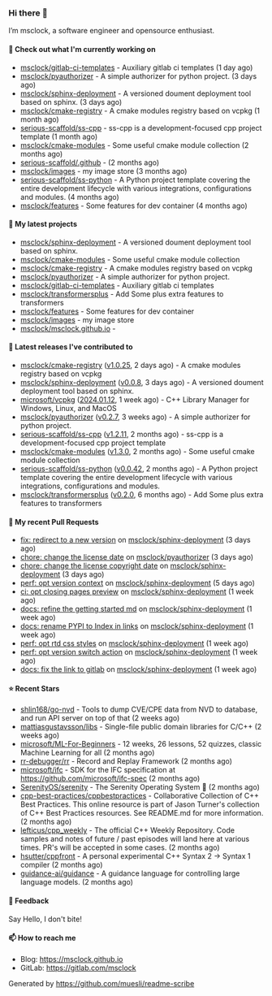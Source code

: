 ### Hi there 👋

I’m msclock, a software engineer and opensource enthusiast.

#### 👷 Check out what I'm currently working on

- [msclock/gitlab-ci-templates](https://github.com/msclock/gitlab-ci-templates) - Auxiliary gitlab ci templates (1 day ago)
- [msclock/pyauthorizer](https://github.com/msclock/pyauthorizer) - A simple authorizer for python project. (3 days ago)
- [msclock/sphinx-deployment](https://github.com/msclock/sphinx-deployment) - A versioned doument deployment tool based on sphinx. (3 days ago)
- [msclock/cmake-registry](https://github.com/msclock/cmake-registry) - A cmake modules registry based on vcpkg (1 month ago)
- [serious-scaffold/ss-cpp](https://github.com/serious-scaffold/ss-cpp) - ss-cpp is a development-focused cpp project template (1 month ago)
- [msclock/cmake-modules](https://github.com/msclock/cmake-modules) - Some useful cmake module collection (2 months ago)
- [serious-scaffold/.github](https://github.com/serious-scaffold/.github) -  (2 months ago)
- [msclock/images](https://github.com/msclock/images) - my image store (3 months ago)
- [serious-scaffold/ss-python](https://github.com/serious-scaffold/ss-python) - A Python project template covering the entire development lifecycle with various integrations, configurations and modules. (4 months ago)
- [msclock/features](https://github.com/msclock/features) - Some features for dev container (4 months ago)

#### 🌱 My latest projects

- [msclock/sphinx-deployment](https://github.com/msclock/sphinx-deployment) - A versioned doument deployment tool based on sphinx.
- [msclock/cmake-modules](https://github.com/msclock/cmake-modules) - Some useful cmake module collection
- [msclock/cmake-registry](https://github.com/msclock/cmake-registry) - A cmake modules registry based on vcpkg
- [msclock/pyauthorizer](https://github.com/msclock/pyauthorizer) - A simple authorizer for python project.
- [msclock/gitlab-ci-templates](https://github.com/msclock/gitlab-ci-templates) - Auxiliary gitlab ci templates
- [msclock/transformersplus](https://github.com/msclock/transformersplus) - Add Some plus extra features to transformers
- [msclock/features](https://github.com/msclock/features) - Some features for dev container
- [msclock/images](https://github.com/msclock/images) - my image store
- [msclock/msclock.github.io](https://github.com/msclock/msclock.github.io) - 

#### 🔭 Latest releases I've contributed to

- [msclock/cmake-registry](https://github.com/msclock/cmake-registry) ([v1.0.25](https://github.com/msclock/cmake-registry/releases/tag/v1.0.25), 2 days ago) - A cmake modules registry based on vcpkg
- [msclock/sphinx-deployment](https://github.com/msclock/sphinx-deployment) ([v0.0.8](https://github.com/msclock/sphinx-deployment/releases/tag/v0.0.8), 3 days ago) - A versioned doument deployment tool based on sphinx.
- [microsoft/vcpkg](https://github.com/microsoft/vcpkg) ([2024.01.12](https://github.com/microsoft/vcpkg/releases/tag/2024.01.12), 1 week ago) - C&#43;&#43; Library Manager for Windows, Linux, and MacOS
- [msclock/pyauthorizer](https://github.com/msclock/pyauthorizer) ([v0.2.7](https://github.com/msclock/pyauthorizer/releases/tag/v0.2.7), 3 weeks ago) - A simple authorizer for python project.
- [serious-scaffold/ss-cpp](https://github.com/serious-scaffold/ss-cpp) ([v1.2.11](https://github.com/serious-scaffold/ss-cpp/releases/tag/v1.2.11), 2 months ago) - ss-cpp is a development-focused cpp project template
- [msclock/cmake-modules](https://github.com/msclock/cmake-modules) ([v1.3.0](https://github.com/msclock/cmake-modules/releases/tag/v1.3.0), 2 months ago) - Some useful cmake module collection
- [serious-scaffold/ss-python](https://github.com/serious-scaffold/ss-python) ([v0.0.42](https://github.com/serious-scaffold/ss-python/releases/tag/v0.0.42), 2 months ago) - A Python project template covering the entire development lifecycle with various integrations, configurations and modules.
- [msclock/transformersplus](https://github.com/msclock/transformersplus) ([v0.2.0](https://github.com/msclock/transformersplus/releases/tag/v0.2.0), 6 months ago) - Add Some plus extra features to transformers

#### 🔨 My recent Pull Requests

- [fix: redirect to a new version](https://github.com/msclock/sphinx-deployment/pull/31) on [msclock/sphinx-deployment](https://github.com/msclock/sphinx-deployment) (3 days ago)
- [chore: change the license date](https://github.com/msclock/pyauthorizer/pull/17) on [msclock/pyauthorizer](https://github.com/msclock/pyauthorizer) (3 days ago)
- [chore: change the license copyright date](https://github.com/msclock/sphinx-deployment/pull/29) on [msclock/sphinx-deployment](https://github.com/msclock/sphinx-deployment) (3 days ago)
- [perf: opt version context](https://github.com/msclock/sphinx-deployment/pull/27) on [msclock/sphinx-deployment](https://github.com/msclock/sphinx-deployment) (5 days ago)
- [ci: opt closing pages preview](https://github.com/msclock/sphinx-deployment/pull/25) on [msclock/sphinx-deployment](https://github.com/msclock/sphinx-deployment) (1 week ago)
- [docs: refine the getting started md](https://github.com/msclock/sphinx-deployment/pull/23) on [msclock/sphinx-deployment](https://github.com/msclock/sphinx-deployment) (1 week ago)
- [docs: rename PYPI to Index in links](https://github.com/msclock/sphinx-deployment/pull/21) on [msclock/sphinx-deployment](https://github.com/msclock/sphinx-deployment) (1 week ago)
- [perf: opt rtd css styles](https://github.com/msclock/sphinx-deployment/pull/18) on [msclock/sphinx-deployment](https://github.com/msclock/sphinx-deployment) (1 week ago)
- [perf: opt version switch action](https://github.com/msclock/sphinx-deployment/pull/16) on [msclock/sphinx-deployment](https://github.com/msclock/sphinx-deployment) (1 week ago)
- [docs: fix the link to gitlab](https://github.com/msclock/sphinx-deployment/pull/14) on [msclock/sphinx-deployment](https://github.com/msclock/sphinx-deployment) (1 week ago)

#### ⭐ Recent Stars

- [shlin168/go-nvd](https://github.com/shlin168/go-nvd) - Tools to dump CVE/CPE data from NVD to database, and run API server on top of that (2 weeks ago)
- [mattiasgustavsson/libs](https://github.com/mattiasgustavsson/libs) - Single-file public domain libraries for C/C&#43;&#43; (2 weeks ago)
- [microsoft/ML-For-Beginners](https://github.com/microsoft/ML-For-Beginners) - 12 weeks, 26 lessons, 52 quizzes, classic Machine Learning for all (2 months ago)
- [rr-debugger/rr](https://github.com/rr-debugger/rr) - Record and Replay Framework (2 months ago)
- [microsoft/ifc](https://github.com/microsoft/ifc) - SDK for the IFC specification at https://github.com/microsoft/ifc-spec (2 months ago)
- [SerenityOS/serenity](https://github.com/SerenityOS/serenity) - The Serenity Operating System 🐞 (2 months ago)
- [cpp-best-practices/cppbestpractices](https://github.com/cpp-best-practices/cppbestpractices) - Collaborative Collection of C&#43;&#43; Best Practices. This online resource is part of Jason Turner&#39;s collection of C&#43;&#43; Best Practices resources. See README.md for more information. (2 months ago)
- [lefticus/cpp_weekly](https://github.com/lefticus/cpp_weekly) - The official C&#43;&#43; Weekly Repository. Code samples and notes of future / past episodes will land here at various times. PR&#39;s will be accepted in some cases. (2 months ago)
- [hsutter/cppfront](https://github.com/hsutter/cppfront) - A personal experimental C&#43;&#43; Syntax 2 -&gt; Syntax 1 compiler (2 months ago)
- [guidance-ai/guidance](https://github.com/guidance-ai/guidance) - A guidance language for controlling large language models. (2 months ago)

#### 💬 Feedback

Say Hello, I don't bite!

#### 📫 How to reach me

- Blog: https://msclock.github.io
- GitLab: https://gitlab.com/msclock

Generated by https://github.com/muesli/readme-scribe
